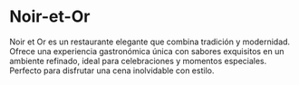 # Noir-et-Or
Noir et Or es un restaurante elegante que combina tradición y modernidad. Ofrece una experiencia gastronómica única con sabores exquisitos en un ambiente refinado, ideal para celebraciones y momentos especiales. Perfecto para disfrutar una cena inolvidable con estilo.
